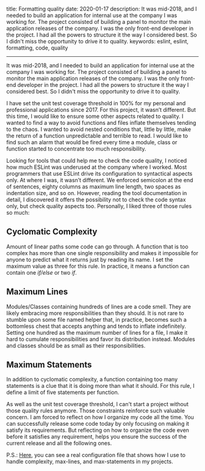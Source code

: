 title: Formatting quality
date: 2020-01-17
description: It was mid-2018, and I needed to build an application for internal use at the company I was working for. The project consisted of building a panel to monitor the main application releases of the company. I was the only front-end developer in the project. I had all the powers to structure it the way I considered best. So I didn't miss the opportunity to drive it to quality.
keywords: eslint, eslint, formatting, code, quality

---

It was mid-2018, and I needed to build an application for internal use at the company I was working for. The project consisted of building a panel to monitor the main application releases of the company. I was the only front-end developer in the project. I had all the powers to structure it the way I considered best. So I didn't miss the opportunity to drive it to quality.

I have set the unit test coverage threshold in 100% for my personal and professional applications since 2017. For this project, it wasn’t different. But this time, I would like to ensure some other aspects related to quality. I wanted to find a way to avoid functions and files inflate themselves tending to the chaos. I wanted to avoid nested conditions that, little by little, make the return of a function unpredictable and terrible to read. I would like to find such an alarm that would be fired every time a module, class or function started to concentrate too much responsibility.

Looking for tools that could help me to check the code quality, I noticed how much ESLint was underused at the company where I worked. Most programmers that use ESLint drive its configuration to syntactical aspects only. At where I was, it wasn’t different. We enforced semicolon at the end of sentences, eighty columns as maximum line length, two spaces as indentation size, and so on. However, reading the tool documentation in detail, I discovered it offers the possibility not to check the code syntax only, but check quality aspects too. Personally, I liked three of those rules so much:

## Cyclomatic Complexity

Amount of linear paths some code can go through. A function that is too complex has more than one single responsibility and makes it impossible for anyone to predict what it returns just by reading its name. I set the maximum value as three for this rule. In practice, it means a function can contain one *if/else* or two *if*.

## Maximum Lines

Modules/Classes containing hundreds of lines are a code smell. They are likely embracing more responsibilities than they should. It is not rare to stumble upon some file named helper that, in practice, becomes such a bottomless chest that accepts anything and tends to inflate indefinitely. Setting one hundred as the maximum number of lines for a file, I make it hard to cumulate responsibilities and favor its distribution instead. Modules and classes should be as small as their responsibilities.

## Maximum Statements

In addition to cyclomatic complexity, a function containing too many statements is a clue that it is doing more than what it should. For this rule, I define a limit of five statements per function.

As well as the unit test coverage threshold, I can't start a project without those quality rules anymore. Those constraints reinforce such valuable concern. I am forced to reflect on how I organize my code all the time. You can successfully release some code today by only focusing on making it satisfy its requirements. But reflecting on how to organize the code even before it satisfies any requirement, helps you ensure the success of the current release and all the following ones.

P.S.: [Here](https://github.com/glorious-codes/glorious-pitsby/blob/master/.eslintrc.json), you can see a real configuration file that shows how I use to handle complexity, max-lines, and max-statements in my projects.
